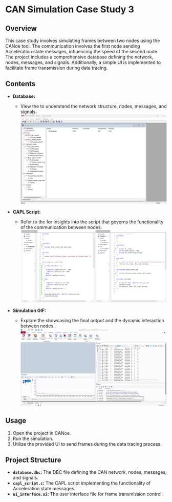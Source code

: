 # CAN Simulation Case Study 3

## Overview

This case study involves simulating frames between two nodes using the CANoe tool. The communication involves the first node sending Acceleration state messages, influencing the speed of the second node. The project includes a comprehensive database defining the network, nodes, messages, and signals. Additionally, a simple UI is implemented to facilitate frame transmission during data tracing.

## Contents

- **Database:**
  - View the to understand the network structure, nodes, messages, and signals. ![Database Screenshot](CAN%20canoe%20case%20study%203/Images/database_canoe.png) 

- **CAPL Script:**
  - Refer to the for insights into the script that governs the functionality of the communication between nodes.![CAPL Script Screenshot](CAN%20canoe%20case%20study%203/Images/capl%20script%20.png)

- **Simulation GIF:**
  - Explore the showcasing the final output and the dynamic interaction between nodes. ![Simulation GIF](CAN%20canoe%20case%20study%203/Images/canoe%20can%20practicing%20%20(1).gif)

## Usage

1. Open the project in CANoe.
2. Run the simulation.
3. Utilize the provided UI to send frames during the data tracing process.

## Project Structure

- **`database.dbc`:** The DBC file defining the CAN network, nodes, messages, and signals.
- **`capl_script.c`:** The CAPL script implementing the functionality of Acceleration state messages.
- **`ui_interface.ui`:** The user interface file for frame transmission control.




